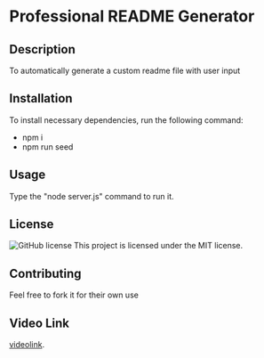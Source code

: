 # Professional README Generator
  
## Description
  
To automatically generate a custom readme file with user input
  
## Installation
  
To install necessary dependencies, run the following command:
  
- npm i
- npm run seed
  
## Usage
  
Type the "node server.js" command to run it.
  
## License

![GitHub license](https://img.shields.io/badge/license-MIT-green.svg)
This project is licensed under the MIT license.
    
## Contributing
  
Feel free to fork it for their own use
  
## Video Link

[videolink]().
  
